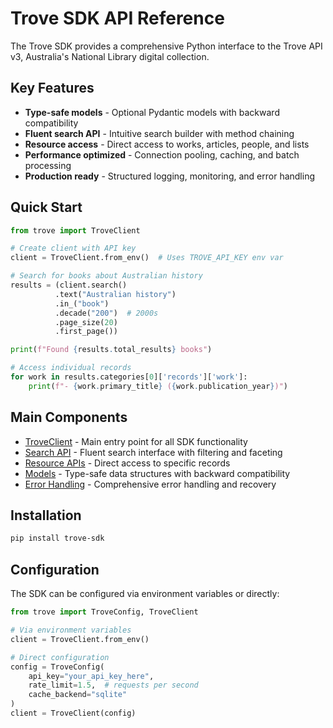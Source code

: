 # Trove SDK API Reference

The Trove SDK provides a comprehensive Python interface to the Trove API v3, Australia's National Library digital collection.

## Key Features

- **Type-safe models** - Optional Pydantic models with backward compatibility
- **Fluent search API** - Intuitive search builder with method chaining
- **Resource access** - Direct access to works, articles, people, and lists
- **Performance optimized** - Connection pooling, caching, and batch processing
- **Production ready** - Structured logging, monitoring, and error handling

## Quick Start

```python
from trove import TroveClient

# Create client with API key
client = TroveClient.from_env()  # Uses TROVE_API_KEY env var

# Search for books about Australian history
results = (client.search()
          .text("Australian history")
          .in_("book")
          .decade("200")  # 2000s
          .page_size(20)
          .first_page())

print(f"Found {results.total_results} books")

# Access individual records
for work in results.categories[0]['records']['work']:
    print(f"- {work.primary_title} ({work.publication_year})")
```

## Main Components

- [TroveClient](./client.md) - Main entry point for all SDK functionality
- [Search API](./search.md) - Fluent search interface with filtering and faceting
- [Resource APIs](./resources.md) - Direct access to specific records
- [Models](./models.md) - Type-safe data structures with backward compatibility
- [Error Handling](./errors.md) - Comprehensive error handling and recovery

## Installation

```bash
pip install trove-sdk
```

## Configuration

The SDK can be configured via environment variables or directly:

```python
from trove import TroveConfig, TroveClient

# Via environment variables
client = TroveClient.from_env()

# Direct configuration
config = TroveConfig(
    api_key="your_api_key_here",
    rate_limit=1.5,  # requests per second
    cache_backend="sqlite"
)
client = TroveClient(config)
```
